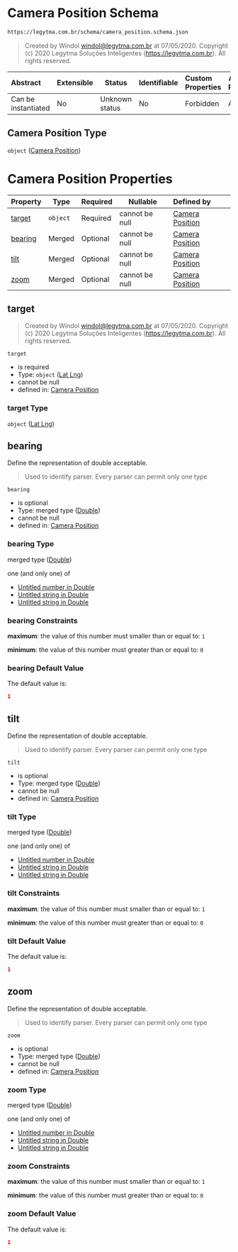 # Camera Position Schema

```txt
https://legytma.com.br/schema/camera_position.schema.json
```




> Created by Windol [windol@legytma.com.br](mailto:windol@legytma.com.br) at 07/05/2020.
> Copyright (c) 2020 Legytma Soluções Inteligentes (<https://legytma.com.br>). All rights reserved.
>

| Abstract            | Extensible | Status         | Identifiable | Custom Properties | Additional Properties | Access Restrictions | Defined In                                                                                  |
| :------------------ | ---------- | -------------- | ------------ | :---------------- | --------------------- | ------------------- | ------------------------------------------------------------------------------------------- |
| Can be instantiated | No         | Unknown status | No           | Forbidden         | Allowed               | none                | [camera_position.schema.json](../schema/camera_position.schema.json) |

## Camera Position Type

`object` ([Camera Position](camera_position.md))

# Camera Position Properties

| Property            | Type     | Required | Nullable       | Defined by                                                                                                                           |
| :------------------ | -------- | -------- | -------------- | :----------------------------------------------------------------------------------------------------------------------------------- |
| [target](#target)   | `object` | Required | cannot be null | [Camera Position](camera_position-properties-lat-lng.md) |
| [bearing](#bearing) | Merged   | Optional | cannot be null | [Camera Position](app_bar_theme-properties-double.md)    |
| [tilt](#tilt)       | Merged   | Optional | cannot be null | [Camera Position](app_bar_theme-properties-double.md)       |
| [zoom](#zoom)       | Merged   | Optional | cannot be null | [Camera Position](app_bar_theme-properties-double.md)       |

## target




> Created by Windol [windol@legytma.com.br](mailto:windol@legytma.com.br) at 07/05/2020.
> Copyright (c) 2020 Legytma Soluções Inteligentes (<https://legytma.com.br>). All rights reserved.
>

`target`

-   is required
-   Type: `object` ([Lat Lng](camera_position-properties-lat-lng.md))
-   cannot be null
-   defined in: [Camera Position](camera_position-properties-lat-lng.md)

### target Type

`object` ([Lat Lng](camera_position-properties-lat-lng.md))

## bearing

Define the representation of double acceptable.


> Used to identify parser. Every parser can permit only one type
>

`bearing`

-   is optional
-   Type: merged type ([Double](app_bar_theme-properties-double.md))
-   cannot be null
-   defined in: [Camera Position](app_bar_theme-properties-double.md)

### bearing Type

merged type ([Double](app_bar_theme-properties-double.md))

one (and only one) of

-   [Untitled number in Double](double-oneof-0.md)
-   [Untitled string in Double](double-oneof-1.md)
-   [Untitled string in Double](double-oneof-2.md)

### bearing Constraints

**maximum**: the value of this number must smaller than or equal to: `1`

**minimum**: the value of this number must greater than or equal to: `0`

### bearing Default Value

The default value is:

```json
1
```

## tilt

Define the representation of double acceptable.


> Used to identify parser. Every parser can permit only one type
>

`tilt`

-   is optional
-   Type: merged type ([Double](app_bar_theme-properties-double.md))
-   cannot be null
-   defined in: [Camera Position](app_bar_theme-properties-double.md)

### tilt Type

merged type ([Double](app_bar_theme-properties-double.md))

one (and only one) of

-   [Untitled number in Double](double-oneof-0.md)
-   [Untitled string in Double](double-oneof-1.md)
-   [Untitled string in Double](double-oneof-2.md)

### tilt Constraints

**maximum**: the value of this number must smaller than or equal to: `1`

**minimum**: the value of this number must greater than or equal to: `0`

### tilt Default Value

The default value is:

```json
1
```

## zoom

Define the representation of double acceptable.


> Used to identify parser. Every parser can permit only one type
>

`zoom`

-   is optional
-   Type: merged type ([Double](app_bar_theme-properties-double.md))
-   cannot be null
-   defined in: [Camera Position](app_bar_theme-properties-double.md)

### zoom Type

merged type ([Double](app_bar_theme-properties-double.md))

one (and only one) of

-   [Untitled number in Double](double-oneof-0.md)
-   [Untitled string in Double](double-oneof-1.md)
-   [Untitled string in Double](double-oneof-2.md)

### zoom Constraints

**maximum**: the value of this number must smaller than or equal to: `1`

**minimum**: the value of this number must greater than or equal to: `0`

### zoom Default Value

The default value is:

```json
1
```
